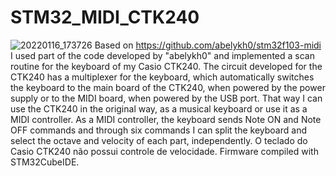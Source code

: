 # STM32_MIDI_CTK240
![20220116_173726](https://user-images.githubusercontent.com/73307680/204644537-88990a84-971b-4ebc-b484-aeb5a5fcf182.jpg)
Based on https://github.com/abelykh0/stm32f103-midi
I used part of the code developed by "abelykh0" and implemented a scan routine for the keyboard of my Casio CTK240.
The circuit developed for the CTK240 has a multiplexer for the keyboard, which automatically switches the keyboard to the main board of the CTK240, when powered by the power supply or to the MIDI board, when powered by the USB port.
That way I can use the CTK240 in the original way, as a musical keyboard or use it as a MIDI controller.
As a MIDI controller, the keyboard sends Note ON and Note OFF commands and through six commands I can split the keyboard and select the octave and velocity of each part, independently. O teclado do Casio CTK240 não possui controle de velocidade.
Firmware compiled with STM32CubeIDE.
